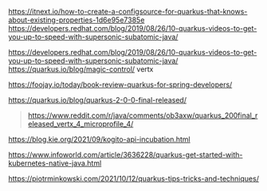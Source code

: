 https://itnext.io/how-to-create-a-configsource-for-quarkus-that-knows-about-existing-properties-1d6e95e7385e
https://developers.redhat.com/blog/2019/08/26/10-quarkus-videos-to-get-you-up-to-speed-with-supersonic-subatomic-java/

https://developers.redhat.com/blog/2019/08/26/10-quarkus-videos-to-get-you-up-to-speed-with-supersonic-subatomic-java/
https://quarkus.io/blog/magic-control/ vertx

https://foojay.io/today/book-review-quarkus-for-spring-developers/

https://quarkus.io/blog/quarkus-2-0-0-final-released/
> https://www.reddit.com/r/java/comments/ob3axw/quarkus_200final_released_vertx_4_microprofile_4/

https://blog.kie.org/2021/09/kogito-api-incubation.html

https://www.infoworld.com/article/3636228/quarkus-get-started-with-kubernetes-native-java.html

https://piotrminkowski.com/2021/10/12/quarkus-tips-tricks-and-techniques/